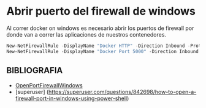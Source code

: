 Abrir puerto del firewall de windows
======================================

Al correr docker on windows es necesario abrir los puertos de firewall por donde van a correr las aplicaciones de nuestros contenedores.

```powershell
New-NetFirewallRule -DisplayName "Docker HTTP" -Direction Inbound -Protocol TCP -LocalPort 80 -Action Allow
New-NetFirewallRule -DisplayName "Docker Port 5000" -Direction Inbound -Protocol TCP -LocalPort 5000 -Action Allow
```
BIBLIOGRAFIA
-------------------------------------------------------
- [OpenPortFirewallWindows](https://serverfault.com/questions/883266/powershell-how-open-a-windows-firewall-port)
- [superuser] (https://superuser.com/questions/842698/how-to-open-a-firewall-port-in-windows-using-power-shell)
